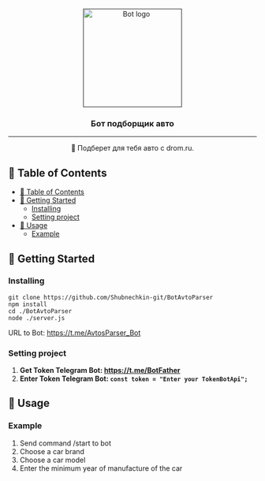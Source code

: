 <p align="center">
  <a href="" rel="noopener">
 <img width=200px height=200px src="https://i.imgur.com/FxL5qM0.jpg" alt="Bot logo"></a>
</p>

<h3 align="center">Бот подборщик авто</h3>


---

<p align="center"> 🤖 Подберет для тебя авто с drom.ru.
    <br> 
</p>

## 📝 Table of Contents
- [📝 Table of Contents](#-table-of-contents)
- [🏁 Getting Started ](#-getting-started-)
  - [Installing](#installing)
  - [Setting project ](#setting-project-)
- [🤘 Usage ](#-usage-)
  - [Example ](#example-)

## 🏁 Getting Started <a name = "getting_started"></a>
### Installing
```
git clone https://github.com/Shubnechkin-git/BotAvtoParser
npm install
cd ./BotAvtoParser
node ./server.js
```

URL to Bot: https://t.me/AvtosParser_Bot

### Setting project <a name = "serring-project"></a>
<ol>
<li>
  <strong>Get Token Telegram Bot: <a href="https://t.me/BotFather">https://t.me/BotFather</a></strong>
</li>
<li>
  <strong>Enter Token Telegram Bot:
  <code>const token = "Enter your TokenBotApi";</code>
  </strong>
</li>
</ol>

## 🤘 Usage <a name = "usage"></a>
### Example <a name = "example"></a>
<ol>
  <li>
    Send command /start to bot
  </li>
  <li>
    Choose a car brand
  </li>
  <li>
    Choose a car model
  </li>
  <li>
    Enter the minimum year of manufacture of the car 
  </li>
</ol>



